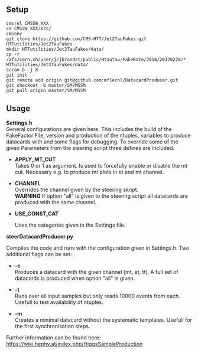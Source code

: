 ## Setup

    cmsrel CMSSW_XXX  
    cd CMSSW_XXX/src/  
    cmsenv  
    git clone https://github.com/CMS-HTT/Jet2TauFakes.git HTTutilities/Jet2TauFakes  
    mkdir HTTutilities/Jet2TauFakes/data/  
    cp -r /afs/cern.ch/user/j/jbrandst/public/Htautau/FakeRate/2016/20170228/* HTTutilities/Jet2TauFakes/data/  
    scram b -j 8  
    git init  
    git remote add origin git@github.com:mflechl/DatacardProducer.git  
    git checkout -b master/SM/MSSM  
    git pull origin master/SM/MSSM  

## Usage

**Settings.h**  
General configurations are given here. This includes the build of the FakeFactor File, version and production of the ntuples, variables to produce datacards with and some flags for debugging.
To override some of the given Parameters from the steering script three defines are included.

-   **APPLY_MT_CUT**  
    Takes 0 or 1 as argument. Is used to forcefully enable or disable the mt cut. Necessary e.g. to produce mt plots in et and mt channel.

-   **CHANNEL**  
    Overrides the channel given by the steering skript.   
    **WARNING** If option "all" is given to the steering script all datacards are produced with the same channel. 
    
-   **USE_CONST_CAT**
    
    Uses the categories given in the Settings file. 

**steerDatacardProducer.py**

Compiles the code and runs with the configuration given in Settings.h.
Two additional flags can be set:
-   **-c**  
    Produces a datacard with the given channel [mt, et, tt]. A full set of datacards is produced when option "all" is given.

-   **-t**  
    Runs over all input samples but only reads 10000 events from each. Usefull to test availability of ntuples.

-   **-m**  
    Creates a minimal datacard without the systematic templates. Usefull for the first synchronisation steps.


Further information can be found here: https://wiki.hephy.at/index.php/HiggsSampleProduction